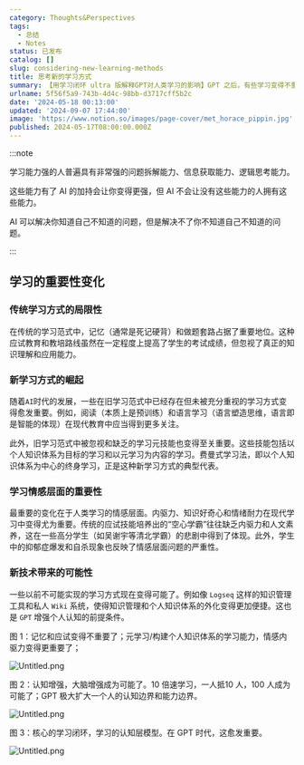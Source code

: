 ```yaml
---
category: Thoughts&Perspectives
tags:
  - 总结
  - Notes
status: 已发布
catalog: []
slug: considering-new-learning-methods
title: 思考新的学习方式
summary: 【用学习闭环 ultra 版解释GPT对人类学习的影响】GPT 之后，有些学习变得不重要了，有些学习变得更重要了，有些学习从不可能变成可能了。
urlname: 5f56f5a9-743b-4d4c-98bb-d3717cff5b2c
date: '2024-05-18 00:13:00'
updated: '2024-09-07 17:44:00'
image: 'https://www.notion.so/images/page-cover/met_horace_pippin.jpg'
published: 2024-05-17T08:00:00.000Z
---
```


:::note


学习能力强的人普遍具有非常强的问题拆解能力、信息获取能力、逻辑思考能力。


这些能力有了 AI 的加持会让你变得更强，但 AI 不会让没有这些能力的人拥有这些能力。


AI 可以解决你知道自己不知道的问题，但是解决不了你不知道自己不知道的问题。


:::


## 学习的重要性变化


### 传统学习方式的局限性


在传统的学习范式中，记忆（通常是死记硬背）和做题套路占据了重要地位。这种应试教育和教培路线虽然在一定程度上提高了学生的考试成绩，但忽视了真正的知识理解和应用能力。


### 新学习方式的崛起


随着`AI`时代的发展，一些在旧学习范式中已经存在但未被充分重视的学习方式变得愈发重要。例如，阅读（本质上是预训练）和语言学习（语言塑造思维，语言即是智能的体现）在现代教育中应当得到更多关注。


此外，旧学习范式中被忽视和缺乏的学习元技能也变得至关重要。这些技能包括以个人知识体系为目标的学习和以元学习为内容的学习。费曼式学习法，即以个人知识体系为中心的终身学习，正是这种新学习方式的典型代表。


### 学习情感层面的重要性


最重要的变化在于人类学习的情感层面。内驱力、知识好奇心和情绪耐力在现代学习中变得尤为重要。传统的应试技能培养出的“空心学霸”往往缺乏内驱力和人文素养，这在一些高分学生（如吴谢宇等清北学霸）的悲剧中得到了体现。此外，学生中的抑郁症爆发和自杀现象也反映了情感层面问题的严重性。


### 新技术带来的可能性


一些以前不可能实现的学习方式现在变得可能了。例如像 `Logseq` 这样的知识管理工具和私人 `Wiki` 系统，使得知识管理和个人知识体系的外化变得更加便捷。这也是 `GPT` 增强个人认知的前提条件。


图 1：记忆和应试变得不重要了；元学习/构建个人知识体系的学习能力，情感内驱力变得更重要了；


![Untitled.png](https://prod-files-secure.s3.us-west-2.amazonaws.com/5d24fe63-e567-4804-86f9-9fdc62e13082/a8319b77-00b3-43d9-9f99-e58187f20cfe/Untitled.png?X-Amz-Algorithm=AWS4-HMAC-SHA256&X-Amz-Content-Sha256=UNSIGNED-PAYLOAD&X-Amz-Credential=ASIAZI2LB4663MWYKYPY%2F20250225%2Fus-west-2%2Fs3%2Faws4_request&X-Amz-Date=20250225T213248Z&X-Amz-Expires=3600&X-Amz-Security-Token=IQoJb3JpZ2luX2VjEBUaCXVzLXdlc3QtMiJGMEQCIAWSH5pW0w8Y6DGasbZ0T3ukHUwL9ArhDgTPCjcIeFtrAiA0e2KFFIksJMtTU46LZTupJ4ifz%2F60P4ZnpgET5KGohCr%2FAwhOEAAaDDYzNzQyMzE4MzgwNSIM1FwdLH%2FCwVQMufTeKtwDCynYDCrtQ1uFH98J5YjNEfj3nQ%2F3K5tEP0N87rZh6FF%2FaVAlOaK4RNWo3MmC6pl%2FY2MJ%2FMRN1VgwYTskkExD2E49T9HRF4O%2BNzJkleZ7Oq1ewbusa05Y94o0UseL925f7mKMi4gIyzU%2BARp1lK2A3V51IKrTgexFuP8lTUkr0d9kW8wFXgkxooCyCUh7v%2FxrAXvR17w98Wy6AFhykRi9JedTzlq0KQf46PnU6IdmrMcCvOAQzoZH6XkzmVgU%2B65mP%2FJD6DsbtUIC4WFMaP6XzciP2JOvUKYPuZJgMZYYgYjxMZ8DSB3CxLdCAMenGMcmLRGFNMVjvykUpqyuQRANQE7gtKlZdbfOBo%2B%2BT%2BCj4hFo1VzNU%2B4cWfqrRnPxwY2EC9JlXpPO2govoROVrKurmrNu7bCBVIntTQAqt1abKRbdeXFBM0AjeVD3MOmz2eh0SUsiKmHZcVwQR%2BIFV1m1VEM9EONhzqIX%2FKdTjxcqYjta4JBXN1rujy5n9r2knIve9nQwmPf8zKYHqMLnbr3V63nwzaX8pPttqEJUG9h%2B%2BjUT0GZv1jo5wQAMHlV95sv%2B6VYnxzKEoWp0Y%2Frq6Gd4QdeqATYp2PRwhDXgjPLoqc9IqRxzvduhvu8ARu4wi%2BP4vQY6pgH%2BX%2B6aKppB6B8ilONCaCH3dV8%2B5tXYwZ64YZK82Dp1plX2RY4Tk0mUhDiLr2QUWXue3iumP2pV%2BY42mMClM7UMvuSuWG5GdzgWhGXGEp2tZtXBUlsAkd6bRTt9H%2FEzv3BVO44HP8mj%2BAaP5Xv0YTSzZ3KJMNqLu5J9DJ9Fe%2BG%2Brg1Tu9Xs8eDejDRULIS%2FXvBTiRyYzziOB7G2YwnWnDe00nD2PlcD&X-Amz-Signature=f027a34c5f33a52bc24035705995825a62897bae2a6212c7d66d73a9509a3dba&X-Amz-SignedHeaders=host&x-id=GetObject)


图 2：认知增强，大脑增强成为可能了。10 倍速学习，一人抵10 人，100 人成为可能了；GPT 极大扩大一个人的认知边界和能力边界。


![Untitled.png](https://prod-files-secure.s3.us-west-2.amazonaws.com/5d24fe63-e567-4804-86f9-9fdc62e13082/e195b372-4d2b-479c-9e75-1be4e2c1412e/Untitled.png?X-Amz-Algorithm=AWS4-HMAC-SHA256&X-Amz-Content-Sha256=UNSIGNED-PAYLOAD&X-Amz-Credential=ASIAZI2LB4663MWYKYPY%2F20250225%2Fus-west-2%2Fs3%2Faws4_request&X-Amz-Date=20250225T213248Z&X-Amz-Expires=3600&X-Amz-Security-Token=IQoJb3JpZ2luX2VjEBUaCXVzLXdlc3QtMiJGMEQCIAWSH5pW0w8Y6DGasbZ0T3ukHUwL9ArhDgTPCjcIeFtrAiA0e2KFFIksJMtTU46LZTupJ4ifz%2F60P4ZnpgET5KGohCr%2FAwhOEAAaDDYzNzQyMzE4MzgwNSIM1FwdLH%2FCwVQMufTeKtwDCynYDCrtQ1uFH98J5YjNEfj3nQ%2F3K5tEP0N87rZh6FF%2FaVAlOaK4RNWo3MmC6pl%2FY2MJ%2FMRN1VgwYTskkExD2E49T9HRF4O%2BNzJkleZ7Oq1ewbusa05Y94o0UseL925f7mKMi4gIyzU%2BARp1lK2A3V51IKrTgexFuP8lTUkr0d9kW8wFXgkxooCyCUh7v%2FxrAXvR17w98Wy6AFhykRi9JedTzlq0KQf46PnU6IdmrMcCvOAQzoZH6XkzmVgU%2B65mP%2FJD6DsbtUIC4WFMaP6XzciP2JOvUKYPuZJgMZYYgYjxMZ8DSB3CxLdCAMenGMcmLRGFNMVjvykUpqyuQRANQE7gtKlZdbfOBo%2B%2BT%2BCj4hFo1VzNU%2B4cWfqrRnPxwY2EC9JlXpPO2govoROVrKurmrNu7bCBVIntTQAqt1abKRbdeXFBM0AjeVD3MOmz2eh0SUsiKmHZcVwQR%2BIFV1m1VEM9EONhzqIX%2FKdTjxcqYjta4JBXN1rujy5n9r2knIve9nQwmPf8zKYHqMLnbr3V63nwzaX8pPttqEJUG9h%2B%2BjUT0GZv1jo5wQAMHlV95sv%2B6VYnxzKEoWp0Y%2Frq6Gd4QdeqATYp2PRwhDXgjPLoqc9IqRxzvduhvu8ARu4wi%2BP4vQY6pgH%2BX%2B6aKppB6B8ilONCaCH3dV8%2B5tXYwZ64YZK82Dp1plX2RY4Tk0mUhDiLr2QUWXue3iumP2pV%2BY42mMClM7UMvuSuWG5GdzgWhGXGEp2tZtXBUlsAkd6bRTt9H%2FEzv3BVO44HP8mj%2BAaP5Xv0YTSzZ3KJMNqLu5J9DJ9Fe%2BG%2Brg1Tu9Xs8eDejDRULIS%2FXvBTiRyYzziOB7G2YwnWnDe00nD2PlcD&X-Amz-Signature=8ae214c884fe93bd9a153538646af9e9955f679f4d64a6540317e5484d77121f&X-Amz-SignedHeaders=host&x-id=GetObject)


图 3：核心的学习闭环，学习的认知层模型。在 GPT 时代，这愈发重要。


![Untitled.png](https://prod-files-secure.s3.us-west-2.amazonaws.com/5d24fe63-e567-4804-86f9-9fdc62e13082/57f2a38d-97b9-407e-baa1-8fecb8348e87/Untitled.png?X-Amz-Algorithm=AWS4-HMAC-SHA256&X-Amz-Content-Sha256=UNSIGNED-PAYLOAD&X-Amz-Credential=ASIAZI2LB4663MWYKYPY%2F20250225%2Fus-west-2%2Fs3%2Faws4_request&X-Amz-Date=20250225T213248Z&X-Amz-Expires=3600&X-Amz-Security-Token=IQoJb3JpZ2luX2VjEBUaCXVzLXdlc3QtMiJGMEQCIAWSH5pW0w8Y6DGasbZ0T3ukHUwL9ArhDgTPCjcIeFtrAiA0e2KFFIksJMtTU46LZTupJ4ifz%2F60P4ZnpgET5KGohCr%2FAwhOEAAaDDYzNzQyMzE4MzgwNSIM1FwdLH%2FCwVQMufTeKtwDCynYDCrtQ1uFH98J5YjNEfj3nQ%2F3K5tEP0N87rZh6FF%2FaVAlOaK4RNWo3MmC6pl%2FY2MJ%2FMRN1VgwYTskkExD2E49T9HRF4O%2BNzJkleZ7Oq1ewbusa05Y94o0UseL925f7mKMi4gIyzU%2BARp1lK2A3V51IKrTgexFuP8lTUkr0d9kW8wFXgkxooCyCUh7v%2FxrAXvR17w98Wy6AFhykRi9JedTzlq0KQf46PnU6IdmrMcCvOAQzoZH6XkzmVgU%2B65mP%2FJD6DsbtUIC4WFMaP6XzciP2JOvUKYPuZJgMZYYgYjxMZ8DSB3CxLdCAMenGMcmLRGFNMVjvykUpqyuQRANQE7gtKlZdbfOBo%2B%2BT%2BCj4hFo1VzNU%2B4cWfqrRnPxwY2EC9JlXpPO2govoROVrKurmrNu7bCBVIntTQAqt1abKRbdeXFBM0AjeVD3MOmz2eh0SUsiKmHZcVwQR%2BIFV1m1VEM9EONhzqIX%2FKdTjxcqYjta4JBXN1rujy5n9r2knIve9nQwmPf8zKYHqMLnbr3V63nwzaX8pPttqEJUG9h%2B%2BjUT0GZv1jo5wQAMHlV95sv%2B6VYnxzKEoWp0Y%2Frq6Gd4QdeqATYp2PRwhDXgjPLoqc9IqRxzvduhvu8ARu4wi%2BP4vQY6pgH%2BX%2B6aKppB6B8ilONCaCH3dV8%2B5tXYwZ64YZK82Dp1plX2RY4Tk0mUhDiLr2QUWXue3iumP2pV%2BY42mMClM7UMvuSuWG5GdzgWhGXGEp2tZtXBUlsAkd6bRTt9H%2FEzv3BVO44HP8mj%2BAaP5Xv0YTSzZ3KJMNqLu5J9DJ9Fe%2BG%2Brg1Tu9Xs8eDejDRULIS%2FXvBTiRyYzziOB7G2YwnWnDe00nD2PlcD&X-Amz-Signature=c66932ec6ee726f3dddbc67bfcab634a001ae8f310c434ae0f17278317c02bbb&X-Amz-SignedHeaders=host&x-id=GetObject)

